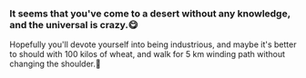 ### It seems that you've come to a desert without any knowledge, and the universal is crazy.😋
Hopefully you'll devote yourself into being industrious, and maybe it's better to should with 100 kilos of wheat, and walk for 5 km winding path without changing the shoulder.🤗

<!--
**Bruce-Jay/Bruce-Jay** is a ✨ _special_ ✨ repository because its `README.md` (this file) appears on your GitHub profile.

Here are some ideas to get you started:

- 🔭 I’m currently working on ...
- 🌱 I’m currently learning ...
- 👯 I’m looking to collaborate on ...
- 🤔 I’m looking for help with ...
- 💬 Ask me about ...
- 📫 How to reach me: ...
- 😄 Pronouns: ...
- ⚡ Fun fact: ...
-->
